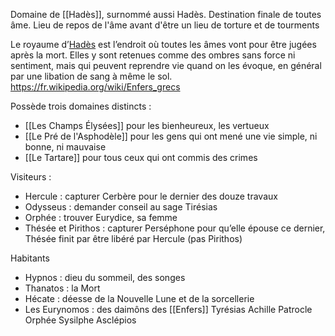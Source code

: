 Domaine de [[Hadès]], surnommé aussi Hadès. Destination finale de toutes âme. Lieu de repos de l'âme avant d'être un lieu de torture et de tourments

Le royaume d’[Hadès](https://fr.wikipedia.org/wiki/Had%C3%A8s "Hadès") est l’endroit où toutes les âmes vont pour être jugées après la mort. Elles y sont retenues comme des ombres sans force ni sentiment, mais qui peuvent reprendre vie quand on les évoque, en général par une libation de sang à même le sol.
https://fr.wikipedia.org/wiki/Enfers_grecs

Possède trois domaines distincts : 
- [[Les Champs Élysées]] pour les bienheureux, les vertueux
- [[Le Pré de l'Asphodèle]] pour les gens qui ont mené une vie simple, ni bonne, ni mauvaise
- [[Le Tartare]] pour tous ceux qui ont commis des crimes

Visiteurs :
- Hercule : capturer Cerbère pour le dernier des douze travaux
- Odysseus : demander conseil au sage Tirésias
- Orphée : trouver Eurydice, sa femme
- Thésée et Pirithos : capturer Perséphone pour qu’elle épouse ce dernier, Thésée finit par être libéré par Hercule (pas Pirithos)

Habitants 
- Hypnos : dieu du sommeil, des songes
- Thanatos : la Mort
- Hécate : déesse de la Nouvelle Lune et de la sorcellerie
- Les Eurynomos : des daimôns des [[Enfers]]
Tyrésias
Achille
Patrocle
Orphée
Sysilphe
Asclépios